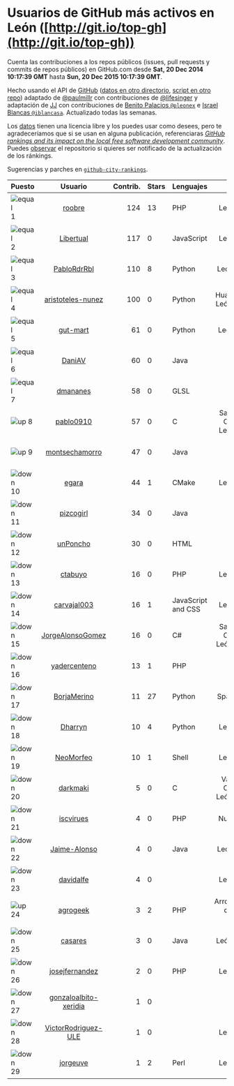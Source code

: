 
# Usuarios de GitHub más activos en León ([http://git.io/top-gh](http://git.io/top-gh))



  Cuenta las contribuciones a los repos públicos (issues, pull requests y commits de repos públicos) en GitHub.com desde  **Sat, 20 Dec 2014 10:17:39 GMT** hasta **Sun, 20 Dec 2015 10:17:39 GMT**.

  Hecho usando el API de [GitHub](http://github.com) ([datos en otro directorio](https://github.com/JJ/top-github-users-data/tree/master/data), [script en otro repo](https://github.com/JJ/github-city-rankings/blob/master/get-city.coffee)) adaptado de [@paulmillr](https://github.com/paulmillr) con contribuciones de [@lifesinger](https://github.com/lifesinger) y adaptación de [JJ](http://jj.github.io) con contribuciones de [Benito Palacios `@pleonex`](http://github.com/pleonex) e [Israel Blancas `@iblancasa`](https://github.com/iblancasa). Actualizado todas las semanas.

  Los [datos](https://github.com/JJ/top-github-users-data/tree/master/data) tienen una licencia libre y los puedes usar como desees, pero te agradeceríamos que si se usan en alguna publicación, referenciaras [*GitHub rankings and its impact on the local free software development community*](https://thewinnower.com/papers/github-rankings-and-its-impact-on-the-local-free-software-development-community). Puedes [observar](https://github.com/JJ/top-github-users-data/subscription) el repositorio si quieres ser notificado de la actualización de los ránkings.

  Sugerencias y parches en [`github-city-rankings`](http://github.com/JJ/github-city-rankings).


| Puesto   |  Usuario  |Contrib.| Stars | Lenguajes   |      Lugar      |  Avatar  |
|----------|:---------:|-------:|-------|-------------|:---------------:|----------|
|![equal](https://raw.githubusercontent.com/JJ/github-city-rankings/master/img/equal.gif) 1 | [roobre](https://github.com/roobre) | 124 | 13 | PHP | León, Spain | <img src='https://avatars1.githubusercontent.com/u/969721?v=3&s=64' width="64" title='Roberto Santalla'> |
|![equal](https://raw.githubusercontent.com/JJ/github-city-rankings/master/img/equal.gif) 2 | [Libertual](https://github.com/Libertual) | 117 | 0 | JavaScript | León, Spain | <img src='https://avatars2.githubusercontent.com/u/9809302?v=3&s=64' width="64" title='Pedro Macías'> |
|![equal](https://raw.githubusercontent.com/JJ/github-city-rankings/master/img/equal.gif) 3 | [PabloRdrRbl](https://github.com/PabloRdrRbl) | 110 | 8 | Python | León (Spain) | <img src='https://avatars2.githubusercontent.com/u/7204331?v=3&s=64' width="64" title='Pablo Rodríguez Robles'> |
|![equal](https://raw.githubusercontent.com/JJ/github-city-rankings/master/img/equal.gif) 4 | [aristoteles-nunez](https://github.com/aristoteles-nunez) | 100 | 0 | Python | Huajuapan de León, Oaxaca | <img src='https://avatars1.githubusercontent.com/u/12948594?v=3&s=64' width="64" title='Aristóteles Federico Núñez Juárez'> |
|![equal](https://raw.githubusercontent.com/JJ/github-city-rankings/master/img/equal.gif) 5 | [gut-mart](https://github.com/gut-mart) | 61 | 0 | Python | León(Spain) | <img src='https://avatars0.githubusercontent.com/u/11340293?v=3&s=64' width="64" title='gut-mart'> |
|![equal](https://raw.githubusercontent.com/JJ/github-city-rankings/master/img/equal.gif) 6 | [DaniAV](https://github.com/DaniAV) | 60 | 0 | Java | León | <img src='https://avatars0.githubusercontent.com/u/8928270?v=3&s=64' width="64" title='Daniel'> |
|![equal](https://raw.githubusercontent.com/JJ/github-city-rankings/master/img/equal.gif) 7 | [dmananes](https://github.com/dmananes) | 58 | 0 | GLSL | León | <img src='https://avatars3.githubusercontent.com/u/6003619?v=3&s=64' width="64" title='David MC'> |
|![up](https://raw.githubusercontent.com/JJ/github-city-rankings/master/img/up.gif) 8 | [pablo0910](https://github.com/pablo0910) | 57 | 0 | C | Salamanca, Castilla y León, Spain | <img src='https://avatars2.githubusercontent.com/u/10597157?v=3&s=64' width="64" title='Pablo Jimenez Tocino'> |
|![up](https://raw.githubusercontent.com/JJ/github-city-rankings/master/img/up.gif) 9 | [montsechamorro](https://github.com/montsechamorro) | 47 | 0 | Java | León | <img src='https://avatars3.githubusercontent.com/u/8928284?v=3&s=64' width="64" title='Montse Chamorro'> |
|![down](https://raw.githubusercontent.com/JJ/github-city-rankings/master/img/down.gif) 10 | [egara](https://github.com/egara) | 44 | 1 | CMake | León, Spain | <img src='https://avatars3.githubusercontent.com/u/13696843?v=3&s=64' width="64" title='Eloy García Almadén'> |
|![down](https://raw.githubusercontent.com/JJ/github-city-rankings/master/img/down.gif) 11 | [pizcogirl](https://github.com/pizcogirl) | 34 | 0 | Java | León | <img src='https://avatars1.githubusercontent.com/u/8928281?v=3&s=64' width="64" title='Julia Zuara Jimenez'> |
|![down](https://raw.githubusercontent.com/JJ/github-city-rankings/master/img/down.gif) 12 | [unPoncho](https://github.com/unPoncho) | 30 | 0 | HTML | León | <img src='https://avatars1.githubusercontent.com/u/1320670?v=3&s=64' width="64" title='Alfonso Sánchez González'> |
|![down](https://raw.githubusercontent.com/JJ/github-city-rankings/master/img/down.gif) 13 | [ctabuyo](https://github.com/ctabuyo) | 16 | 0 | PHP | León, Spain | <img src='https://avatars2.githubusercontent.com/u/13765677?v=3&s=64' width="64" title='Cristian Tabuyo'> |
|![down](https://raw.githubusercontent.com/JJ/github-city-rankings/master/img/down.gif) 14 | [carvajal003](https://github.com/carvajal003) | 16 | 1 | JavaScript and CSS | León, Spain | <img src='https://avatars1.githubusercontent.com/u/11072825?v=3&s=64' width="64" title='Joseph Carvajal Deffitt'> |
|![down](https://raw.githubusercontent.com/JJ/github-city-rankings/master/img/down.gif) 15 | [JorgeAlonsoGomez](https://github.com/JorgeAlonsoGomez) | 16 | 0 | C# | Salamanca, Castilla y León, España | <img src='https://avatars0.githubusercontent.com/u/12047150?v=3&s=64' width="64" title='Jorge Alonso Gómez'> |
|![down](https://raw.githubusercontent.com/JJ/github-city-rankings/master/img/down.gif) 16 | [yadercenteno](https://github.com/yadercenteno) | 13 | 1 | PHP | León | <img src='https://avatars1.githubusercontent.com/u/5580771?v=3&s=64' width="64" title='Yader Centeno'> |
|![down](https://raw.githubusercontent.com/JJ/github-city-rankings/master/img/down.gif) 17 | [BorjaMerino](https://github.com/BorjaMerino) | 11 | 27 | Python | Spain (León) | <img src='https://avatars2.githubusercontent.com/u/1701534?v=3&s=64' width="64" title='Borja Merino'> |
|![down](https://raw.githubusercontent.com/JJ/github-city-rankings/master/img/down.gif) 18 | [Dharryn](https://github.com/Dharryn) | 10 | 4 | Python | León, Spain | <img src='https://avatars0.githubusercontent.com/u/9396382?v=3&s=64' width="64" title='Alejandro Rodríguez Monge'> |
|![down](https://raw.githubusercontent.com/JJ/github-city-rankings/master/img/down.gif) 19 | [NeoMorfeo](https://github.com/NeoMorfeo) | 10 | 1 | Shell | León, Spain | <img src='https://avatars1.githubusercontent.com/u/3766333?v=3&s=64' width="64" title='Guillermo Santos Melgar'> |
|![down](https://raw.githubusercontent.com/JJ/github-city-rankings/master/img/down.gif) 20 | [darkmaki](https://github.com/darkmaki) | 5 | 0 | C | Valladolid, Castilla y León, España | <img src='https://avatars3.githubusercontent.com/u/10024998?v=3&s=64' width="64" title='Roberto Ortega'> |
|![down](https://raw.githubusercontent.com/JJ/github-city-rankings/master/img/down.gif) 21 | [iscvirues](https://github.com/iscvirues) | 4 | 0 | PHP | Nuevo León | <img src='https://avatars0.githubusercontent.com/u/4825757?v=3&s=64' width="64" title='Alex Gomez'> |
|![down](https://raw.githubusercontent.com/JJ/github-city-rankings/master/img/down.gif) 22 | [Jaime-Alonso](https://github.com/Jaime-Alonso) | 4 | 0 | Java | León (Spain) | <img src='https://avatars1.githubusercontent.com/u/6524034?v=3&s=64' width="64" title='Jaime Alonso'> |
|![down](https://raw.githubusercontent.com/JJ/github-city-rankings/master/img/down.gif) 23 | [davidalfe](https://github.com/davidalfe) | 4 | 0 |  | León, Spain | <img src='https://avatars0.githubusercontent.com/u/3811072?v=3&s=64' width="64" title='David Alvarez'> |
|![up](https://raw.githubusercontent.com/JJ/github-city-rankings/master/img/up.gif) 24 | [agrogeek](https://github.com/agrogeek) | 3 | 2 | PHP | Arroyomolinos de León, Huelva | <img src='https://avatars3.githubusercontent.com/u/69480?v=3&s=64' width="64" title='Sebas MGC'> |
|![down](https://raw.githubusercontent.com/JJ/github-city-rankings/master/img/down.gif) 25 | [casares](https://github.com/casares) | 3 | 0 | Java | León, España | <img src='https://avatars0.githubusercontent.com/u/11679030?v=3&s=64' width="64" title='Carlos J. Casares'> |
|![down](https://raw.githubusercontent.com/JJ/github-city-rankings/master/img/down.gif) 26 | [josejfernandez](https://github.com/josejfernandez) | 2 | 0 | PHP | León, Spain | <img src='https://avatars1.githubusercontent.com/u/1663138?v=3&s=64' width="64" title='Jose J. Fernández'> |
|![down](https://raw.githubusercontent.com/JJ/github-city-rankings/master/img/down.gif) 27 | [gonzaloalbito-xeridia](https://github.com/gonzaloalbito-xeridia) | 1 | 0 |  | León | <img src='https://avatars1.githubusercontent.com/u/14160328?v=3&s=64' width="64" title='Gonzalo Albito'> |
|![down](https://raw.githubusercontent.com/JJ/github-city-rankings/master/img/down.gif) 28 | [VictorRodriguez-ULE](https://github.com/VictorRodriguez-ULE) | 1 | 0 |  | León, Spain | <img src='https://avatars1.githubusercontent.com/u/7995366?v=3&s=64' width="64" title='Víctor Rodríguez'> |
|![down](https://raw.githubusercontent.com/JJ/github-city-rankings/master/img/down.gif) 29 | [jorgeuve](https://github.com/jorgeuve) | 1 | 2 | Perl | León, Spain | <img src='https://avatars1.githubusercontent.com/u/726703?v=3&s=64' width="64" title='Jorge Valencia'> |

